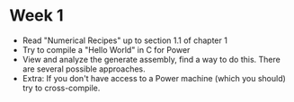 # Week 1

- Read "Numerical Recipes" up to section 1.1 of chapter 1
- Try to compile a "Hello World" in C for Power
- View and analyze the generate assembly, find a way to do this. There are several possible approaches.
- Extra: If you don't have access to a Power machine (which you should) try to cross-compile.


